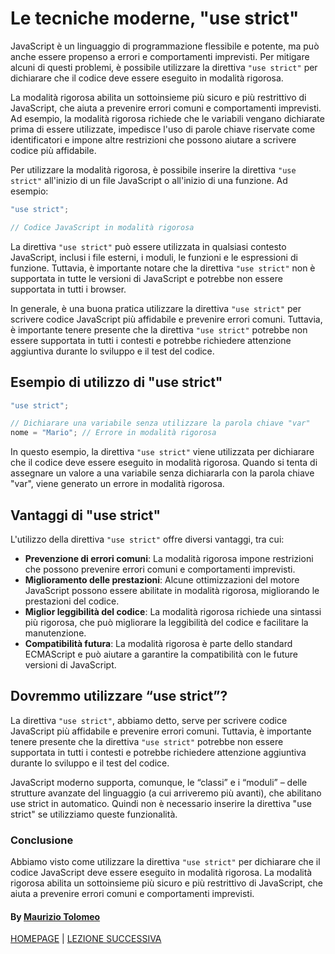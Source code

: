 # Le tecniche moderne, "use strict"

JavaScript è un linguaggio di programmazione flessibile e potente, ma può anche essere propenso a errori e comportamenti imprevisti. Per mitigare alcuni di questi problemi, è possibile utilizzare la direttiva `"use strict"` per dichiarare che il codice deve essere eseguito in modalità rigorosa.

La modalità rigorosa abilita un sottoinsieme più sicuro e più restrittivo di JavaScript, che aiuta a prevenire errori comuni e comportamenti imprevisti. Ad esempio, la modalità rigorosa richiede che le variabili vengano dichiarate prima di essere utilizzate, impedisce l'uso di parole chiave riservate come identificatori e impone altre restrizioni che possono aiutare a scrivere codice più affidabile.

Per utilizzare la modalità rigorosa, è possibile inserire la direttiva `"use strict"` all'inizio di un file JavaScript o all'inizio di una funzione. Ad esempio:

```javascript
"use strict";

// Codice JavaScript in modalità rigorosa
```

La direttiva `"use strict"` può essere utilizzata in qualsiasi contesto JavaScript, inclusi i file esterni, i moduli, le funzioni e le espressioni di funzione. Tuttavia, è importante notare che la direttiva `"use strict"` non è supportata in tutte le versioni di JavaScript e potrebbe non essere supportata in tutti i browser.

In generale, è una buona pratica utilizzare la direttiva `"use strict"` per scrivere codice JavaScript più affidabile e prevenire errori comuni. Tuttavia, è importante tenere presente che la direttiva `"use strict"` potrebbe non essere supportata in tutti i contesti e potrebbe richiedere attenzione aggiuntiva durante lo sviluppo e il test del codice.

## Esempio di utilizzo di "use strict"

```javascript
"use strict";

// Dichiarare una variabile senza utilizzare la parola chiave "var"
nome = "Mario"; // Errore in modalità rigorosa
```

In questo esempio, la direttiva `"use strict"` viene utilizzata per dichiarare che il codice deve essere eseguito in modalità rigorosa. Quando si tenta di assegnare un valore a una variabile senza dichiararla con la parola chiave "var", viene generato un errore in modalità rigorosa.

## Vantaggi di "use strict"

L'utilizzo della direttiva `"use strict"` offre diversi vantaggi, tra cui:

- **Prevenzione di errori comuni**: La modalità rigorosa impone restrizioni che possono prevenire errori comuni e comportamenti imprevisti.
- **Miglioramento delle prestazioni**: Alcune ottimizzazioni del motore JavaScript possono essere abilitate in modalità rigorosa, migliorando le prestazioni del codice.
- **Miglior leggibilità del codice**: La modalità rigorosa richiede una sintassi più rigorosa, che può migliorare la leggibilità del codice e facilitare la manutenzione.
- **Compatibilità futura**: La modalità rigorosa è parte dello standard ECMAScript e può aiutare a garantire la compatibilità con le future versioni di JavaScript.

## Dovremmo utilizzare “use strict”?

La direttiva `"use strict"`, abbiamo detto, serve per scrivere codice JavaScript più affidabile e prevenire errori comuni. Tuttavia, è importante tenere presente che la direttiva `"use strict"` potrebbe non essere supportata in tutti i contesti e potrebbe richiedere attenzione aggiuntiva durante lo sviluppo e il test del codice.

JavaScript moderno supporta, comunque, le “classi” e i “moduli” – delle strutture avanzate del linguaggio (a cui arriveremo più avanti), che abilitano use strict in automatico. Quindi non è necessario inserire la direttiva "use strict" se utilizziamo queste funzionalità.

### Conclusione

Abbiamo visto come utilizzare la direttiva `"use strict"` per dichiarare che il codice JavaScript deve essere eseguito in modalità rigorosa. La modalità rigorosa abilita un sottoinsieme più sicuro e più restrittivo di JavaScript, che aiuta a prevenire errori comuni e comportamenti imprevisti.

#### By [Maurizio Tolomeo](https://github.com/moris88)

[HOMEPAGE](/README.md) | [LEZIONE SUCCESSIVA](/lezioni/lezione5.md)

